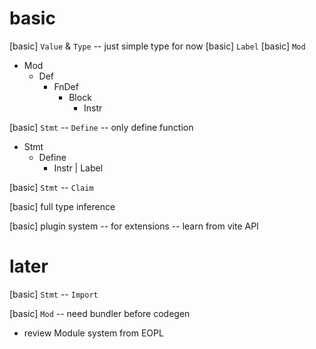 # basic

[basic] `Value` & `Type` -- just simple type for now
[basic] `Label`
[basic] `Mod`

- Mod
  - Def
    - FnDef
      - Block
        - Instr

[basic] `Stmt` -- `Define` -- only define function

- Stmt
  - Define
    - Instr | Label

[basic] `Stmt` -- `Claim`

[basic] full type inference

[basic] plugin system -- for extensions -- learn from vite API

# later

[basic] `Stmt` -- `Import`

[basic] `Mod` -- need bundler before codegen

- review Module system from EOPL
